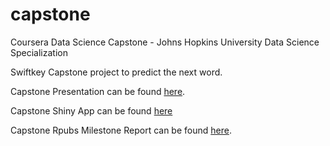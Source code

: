 # capstone
Coursera Data Science Capstone - Johns Hopkins University Data Science Specialization 
 
Swiftkey Capstone project to predict the next word.
 
Capstone Presentation can be found [here](http://rpubs.com/cjustc/196056). 
 
Capstone Shiny App can be found [here](https://minionapp.shinyapps.io/nextApp/) 
 
Capstone Rpubs Milestone Report can be found [here](http://rpubs.com/cjustc/189181).


